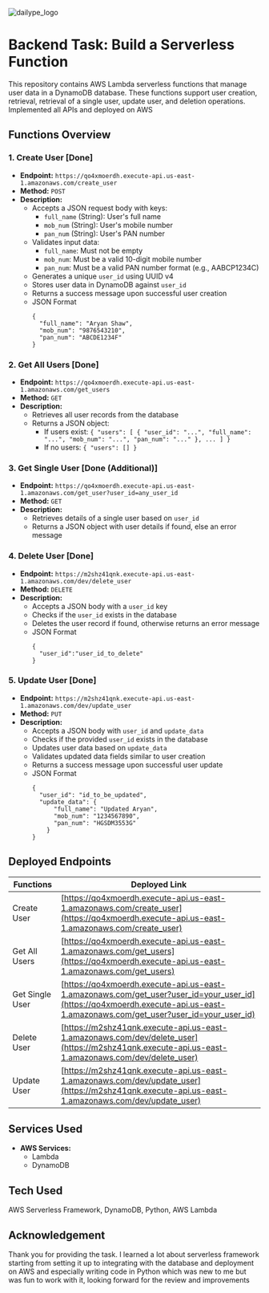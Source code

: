![dailype_logo](https://github.com/aryans1319/dailype-backend/assets/72180855/66ed4533-d39a-4156-8e99-5513a6623410)
# Backend Task: Build a Serverless Function 
This repository contains AWS Lambda serverless functions that manage user data in a DynamoDB database. These functions support user creation, retrieval, retrieval of a single user, update user, and deletion operations.
Implemented all APIs and deployed on AWS

## Functions Overview

### 1. Create User [Done]

- **Endpoint:** `https://qo4xmoerdh.execute-api.us-east-1.amazonaws.com/create_user`
- **Method:** `POST`
- **Description:**
  - Accepts a JSON request body with keys:
    - `full_name` (String): User's full name
    - `mob_num` (String): User's mobile number
    - `pan_num` (String): User's PAN number
  - Validates input data:
    - `full_name`: Must not be empty
    - `mob_num`: Must be a valid 10-digit mobile number
    - `pan_num`: Must be a valid PAN number format (e.g., AABCP1234C)
  - Generates a unique `user_id` using UUID v4
  - Stores user data in DynamoDB against `user_id`
  - Returns a success message upon successful user creation
  - JSON Format
    ```
    {
      "full_name": "Aryan Shaw",
      "mob_num": "9876543210",
      "pan_num": "ABCDE1234F"
    }
### 2. Get All Users [Done] 

- **Endpoint:** `https://qo4xmoerdh.execute-api.us-east-1.amazonaws.com/get_users`
- **Method:** `GET`
- **Description:**
  - Retrieves all user records from the database
  - Returns a JSON object:
    - If users exist: `{ "users": [ { "user_id": "...", "full_name": "...", "mob_num": "...", "pan_num": "..." }, ... ] }`
    - If no users: `{ "users": [] }`

### 3. Get Single User [Done (Additional)]

- **Endpoint:** `https://qo4xmoerdh.execute-api.us-east-1.amazonaws.com/get_user?user_id=any_user_id`
- **Method:** `GET`
- **Description:**
  - Retrieves details of a single user based on `user_id`
  - Returns a JSON object with user details if found, else an error message

### 4. Delete User [Done]

- **Endpoint:** `https://m2shz41qnk.execute-api.us-east-1.amazonaws.com/dev/delete_user`
- **Method:** `DELETE`
- **Description:**
  - Accepts a JSON body with a `user_id` key
  - Checks if the `user_id` exists in the database
  - Deletes the user record if found, otherwise returns an error message
  - JSON Format
    ```
    {
      "user_id":"user_id_to_delete"
    }
### 5. Update User [Done]

- **Endpoint:** `https://m2shz41qnk.execute-api.us-east-1.amazonaws.com/dev/update_user`
- **Method:** `PUT`
- **Description:**
  - Accepts a JSON body with `user_id` and `update_data`
  - Checks if the provided `user_id` exists in the database
  - Updates user data based on `update_data`
  - Validates updated data fields similar to user creation
  - Returns a success message upon successful user update
  - JSON Format
    ```
    {
      "user_id": "id_to_be_updated",
      "update_data": {
          "full_name": "Updated Aryan",
          "mob_num": "1234567890",
          "pan_num": "HGSDM3553G"
        }
    }
## Deployed Endpoints 
| Functions | Deployed Link |
| --- | --- |
| Create User | [https://qo4xmoerdh.execute-api.us-east-1.amazonaws.com/create_user](https://qo4xmoerdh.execute-api.us-east-1.amazonaws.com/create_user) | 
| Get All Users | [https://qo4xmoerdh.execute-api.us-east-1.amazonaws.com/get_users](https://qo4xmoerdh.execute-api.us-east-1.amazonaws.com/get_users) |
| Get Single User |[https://qo4xmoerdh.execute-api.us-east-1.amazonaws.com/get_user?user_id=your_user_id](https://qo4xmoerdh.execute-api.us-east-1.amazonaws.com/get_user?user_id=your_user_id)  |
| Delete User |[https://m2shz41qnk.execute-api.us-east-1.amazonaws.com/dev/delete_user](https://m2shz41qnk.execute-api.us-east-1.amazonaws.com/dev/delete_user) |
| Update User |[https://m2shz41qnk.execute-api.us-east-1.amazonaws.com/dev/update_user](https://m2shz41qnk.execute-api.us-east-1.amazonaws.com/dev/update_user) |
    
## Services Used

- **AWS Services:**
  - Lambda
  - DynamoDB

## Tech Used
AWS Serverless Framework, DynamoDB, Python, AWS Lambda 

## Acknowledgement
Thank you for providing the task. I learned a lot about serverless framework starting from setting it up to integrating with the database and deployment on AWS and especially writing code in Python which was new to me but was fun to work with it, looking forward for the review and improvements

